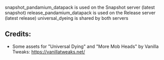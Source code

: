 snapshot_pandamium_datapack is used on the Snapshot server (latest snapshot)
release_pandamium_datapack is used on the Release server (latest release)
universal_dyeing is shared by both servers

## Credits:
* Some assets for "Universal Dying" and "More Mob Heads" by Vanilla Tweaks: https://vanillatweaks.net/
